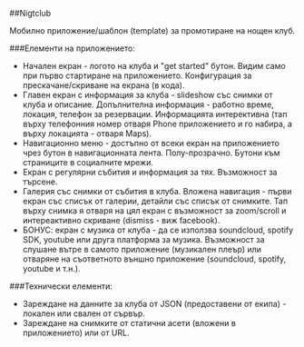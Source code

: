 ##Nigtclub

Мобилно приложение/шаблон (template) за промотиране на нощен клуб.

###Елементи на приложението:

- Начален екран - логото на клуба и "get started" бутон. Видим само при първо стартиране на приложението. Конфигурация за прескачане/скриване на екрана (в кода).
- Главен екран с информация за клуба - slideshow със снимки от клуба и описание. Допълнителна информация - работно време, локация, телефон за резервации. Информацията интерективна (тап върху телефонния номер отваря Phone приложението и го набира, а върху локацията - отваря Maps).
- Навигационно меню - достъпно от всеки екран на приложението чрез бутон в навигационната лента. Полу-прозрачно. Бутони към страниците в социалните мрежи.
- Екран с регулярни събития и информация за тях. Възможност за търсене.
- Галерия със снимки от събития в клуба. Вложена навигация - първи екран със списък от галерии, детайли със списък от снимките. Тап върху снимка я отваря на цял екран с възможност за zoom/scroll и интереактивно скриване (dismiss - виж facebook).
- БОНУС: екран с музика от клуба - да се използва soundcloud, spotify SDK, youtube или друга платформа за музика. Възможност за слушане вътре в самото приложение (музикален плеър) или отваряне на съответното външно приложение (soundcloud, spotify, youtube и т.н.).

###Технически елементи:

- Зареждане на данните за клуба от JSON (предоставени от екипа) - локален или свален от сървър.
- Зареждане на снимките от статични асети (вложени в приложението) или от URL.
